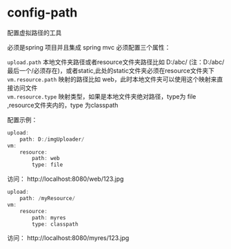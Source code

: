 # config-path
配置虚拟路径的工具

必须是spring 项目并且集成 spring mvc
必须配置三个属性：


`upload.path`   本地文件夹路径或者resource文件夹路径比如 D:/abc/ (注：D:/abc/最后一个/必须存在)，或者static,此处的static文件夹必须在resource文件夹下<br/>
`vm.resource.path`  映射的路径比如 web，此时本地文件夹可以使用这个映射来直接访问文件<br/>
`vm.resource.type`  映射类型，如果是本地文件夹绝对路径，type为 file ,resource文件夹内的，type 为classpath<br/>

配置示例：
```Java
upload:
    path: D:/imgUploader/
vm:
    resource:
        path: web
        type: file
```
访问： http://localhost:8080/web/123.jpg
```Java
upload:
    path: /myResource/
vm:
    resource:
        path: myres
        type: classpath
```
访问： http://localhost:8080/myres/123.jpg
